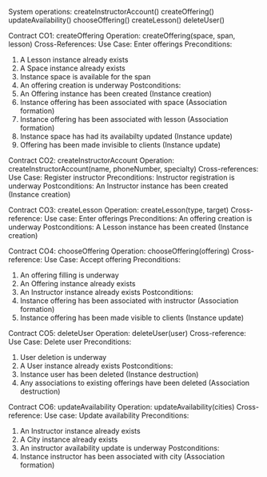 System operations:
createInstructorAccount()
createOffering()
updateAvailability()
chooseOffering()
createLesson()
deleteUser()

Contract CO1: createOffering
Operation: createOffering(space, span, lesson)
Cross-References: Use Case: Enter offerings
Preconditions: 
1. A Lesson instance already exists
2. A Space instance already exists
3. Instance space is available for the span
4. An offering creation is underway
Postconditions:
1. An Offering instance has been created (Instance creation)
2. Instance offering has been associated with space (Association formation)
3. Instance offering has been associated with lesson (Association formation)
4. Instance space has had its availabilty updated (Instance update)
5. Offering has been made invisible to clients (Instance update)

Contract CO2: createInstructorAccount
Operation: createInstructorAccount(name, phoneNumber, specialty)
Cross-references: Use Case: Register instructor
Preconditions: Instructor registration is underway
Postconditions: An Instructor instance has been created (Instance creation)

Contract CO3: createLesson
Operation: createLesson(type, target)
Cross-reference: Use case: Enter offerings
Preconditions: An offering creation is underway
Postconditions: A Lesson instance has been created (Instance creation)

Contract CO4: chooseOffering
Operation: chooseOffering(offering)
Cross-reference: Use Case: Accept offering
Preconditions:
1. An offering filling is underway
2. An Offering instance already exists
3. An Instructor instance already exists
Postconditions:
1. Instance offering has been associated with instructor (Association formation)
2. Instance offering has been made visible to clients (Instance update)

Contract CO5: deleteUser
Operation: deleteUser(user)
Cross-reference: Use Case: Delete user
Preconditions:
1. User deletion is underway
2. A User instance already exists
Postconditions:
1. Instance user has been deleted (Instance destruction)
2. Any associations to existing offerings have been deleted (Association destruction)

Contract CO6: updateAvailability
Operation: updateAvailability(cities)
Cross-reference: Use case: Update availability
Preconditions:
1. An Instructor instance already exists
2. A City instance already exists
3. An instructor availability update is underway
Postconditions:
1. Instance instructor has been associated with city (Association formation)




